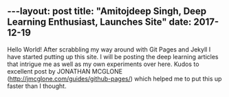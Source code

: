 ---layout: post
title: "Amitojdeep Singh, Deep Learning Enthusiast, Launches Site"
date: 2017-12-19
---

Hello World! After scrabbling my way around with Git Pages and Jekyll I have started putting up this site. I will be posting the deep learning articles that intrigue me as well as my own experiments over here.
Kudos to excellent post by JONATHAN MCGLONE (http://jmcglone.com/guides/github-pages/) which helped me to put this up faster than I thought.
